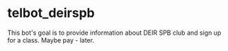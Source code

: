 # telbot_deirspb

This bot's goal is to provide information about DEIR SPB club and sign up for a class. Maybe pay - later.
